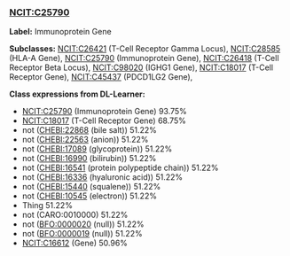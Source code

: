 
### [NCIT:C25790](http://purl.obolibrary.org/obo/NCIT_C25790)
**Label:** Immunoprotein Gene

**Subclasses:** [NCIT:C26421](http://purl.obolibrary.org/obo/NCIT_C26421) (T-Cell Receptor Gamma Locus), [NCIT:C28585](http://purl.obolibrary.org/obo/NCIT_C28585) (HLA-A Gene), [NCIT:C25790](http://purl.obolibrary.org/obo/NCIT_C25790) (Immunoprotein Gene), [NCIT:C26418](http://purl.obolibrary.org/obo/NCIT_C26418) (T-Cell Receptor Beta Locus), [NCIT:C98020](http://purl.obolibrary.org/obo/NCIT_C98020) (IGHG1 Gene), [NCIT:C18017](http://purl.obolibrary.org/obo/NCIT_C18017) (T-Cell Receptor Gene), [NCIT:C45437](http://purl.obolibrary.org/obo/NCIT_C45437) (PDCD1LG2 Gene), 

**Class expressions from DL-Learner:**

- [NCIT:C25790](http://purl.obolibrary.org/obo/NCIT_C25790) (Immunoprotein Gene) 93.75%
- [NCIT:C18017](http://purl.obolibrary.org/obo/NCIT_C18017) (T-Cell Receptor Gene) 68.75%
- not ([CHEBI:22868](http://purl.obolibrary.org/obo/CHEBI_22868) (bile salt)) 51.22%
- not ([CHEBI:22563](http://purl.obolibrary.org/obo/CHEBI_22563) (anion)) 51.22%
- not ([CHEBI:17089](http://purl.obolibrary.org/obo/CHEBI_17089) (glycoprotein)) 51.22%
- not ([CHEBI:16990](http://purl.obolibrary.org/obo/CHEBI_16990) (bilirubin)) 51.22%
- not ([CHEBI:16541](http://purl.obolibrary.org/obo/CHEBI_16541) (protein polypeptide chain)) 51.22%
- not ([CHEBI:16336](http://purl.obolibrary.org/obo/CHEBI_16336) (hyaluronic acid)) 51.22%
- not ([CHEBI:15440](http://purl.obolibrary.org/obo/CHEBI_15440) (squalene)) 51.22%
- not ([CHEBI:10545](http://purl.obolibrary.org/obo/CHEBI_10545) (electron)) 51.22%
- Thing 51.22%
- not (CARO:0010000) 51.22%
- not ([BFO:0000020](http://purl.obolibrary.org/obo/BFO_0000020) (null)) 51.22%
- not ([BFO:0000019](http://purl.obolibrary.org/obo/BFO_0000019) (null)) 51.22%
- [NCIT:C16612](http://purl.obolibrary.org/obo/NCIT_C16612) (Gene) 50.96%


